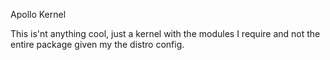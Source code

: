 Apollo Kernel

This is'nt anything cool, just a kernel with the modules I require and not the entire package given my the distro config.
